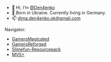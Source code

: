 - 👋 Hi, I’m [@Den4enko](https://github.com/Den4enko)
- 👀 Born in Ukraine. Currently living in Germany.
- 📫 [dima.den4enko.ok@gmail.com](mailto://dima.den4enko.ok@gmail.com)

Navigator:
- [GamersMagicated](/GamersMagicated)
- [GamersReforged](/GamersReforged)
- [Slimefun-Resourcepack](/Slimefun-Resourcepack)
- [MVS+](https://mvsplus.github.io)
